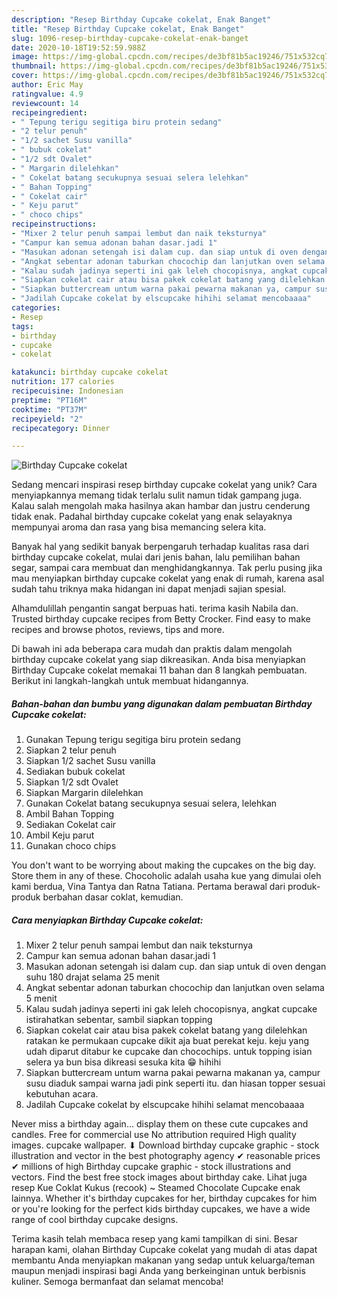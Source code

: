 ```yaml
---
description: "Resep Birthday Cupcake cokelat, Enak Banget"
title: "Resep Birthday Cupcake cokelat, Enak Banget"
slug: 1096-resep-birthday-cupcake-cokelat-enak-banget
date: 2020-10-18T19:52:59.988Z
image: https://img-global.cpcdn.com/recipes/de3bf81b5ac19246/751x532cq70/birthday-cupcake-cokelat-foto-resep-utama.jpg
thumbnail: https://img-global.cpcdn.com/recipes/de3bf81b5ac19246/751x532cq70/birthday-cupcake-cokelat-foto-resep-utama.jpg
cover: https://img-global.cpcdn.com/recipes/de3bf81b5ac19246/751x532cq70/birthday-cupcake-cokelat-foto-resep-utama.jpg
author: Eric May
ratingvalue: 4.9
reviewcount: 14
recipeingredient:
- " Tepung terigu segitiga biru protein sedang"
- "2 telur penuh"
- "1/2 sachet Susu vanilla"
- " bubuk cokelat"
- "1/2 sdt Ovalet"
- " Margarin dilelehkan"
- " Cokelat batang secukupnya sesuai selera lelehkan"
- " Bahan Topping"
- " Cokelat cair"
- " Keju parut"
- " choco chips"
recipeinstructions:
- "Mixer 2 telur penuh sampai lembut dan naik teksturnya"
- "Campur kan semua adonan bahan dasar.jadi 1"
- "Masukan adonan setengah isi dalam cup. dan siap untuk di oven dengan suhu 180 drajat selama 25 menit"
- "Angkat sebentar adonan taburkan chocochip dan lanjutkan oven selama 5 menit"
- "Kalau sudah jadinya seperti ini gak leleh chocopisnya, angkat cupcake istirahatkan sebentar, sambil siapkan topping"
- "Siapkan cokelat cair atau bisa pakek cokelat batang yang dilelehkan ratakan ke permukaan cupcake dikit aja buat perekat keju. keju yang udah diparut ditabur ke cupcake dan chocochips. untuk topping isian selera ya bun bisa dikreasi sesuka kita 😁 hihihi"
- "Siapkan buttercream untum warna pakai pewarna makanan ya, campur susu diaduk sampai warna jadi pink seperti itu. dan hiasan topper sesuai kebutuhan acara."
- "Jadilah Cupcake cokelat by elscupcake hihihi selamat mencobaaaa"
categories:
- Resep
tags:
- birthday
- cupcake
- cokelat

katakunci: birthday cupcake cokelat 
nutrition: 177 calories
recipecuisine: Indonesian
preptime: "PT16M"
cooktime: "PT37M"
recipeyield: "2"
recipecategory: Dinner

---
```



![Birthday Cupcake cokelat](https://img-global.cpcdn.com/recipes/de3bf81b5ac19246/751x532cq70/birthday-cupcake-cokelat-foto-resep-utama.jpg)

Sedang mencari inspirasi resep birthday cupcake cokelat yang unik? Cara menyiapkannya memang tidak terlalu sulit namun tidak gampang juga. Kalau salah mengolah maka hasilnya akan hambar dan justru cenderung tidak enak. Padahal birthday cupcake cokelat yang enak selayaknya mempunyai aroma dan rasa yang bisa memancing selera kita.

Banyak hal yang sedikit banyak berpengaruh terhadap kualitas rasa dari birthday cupcake cokelat, mulai dari jenis bahan, lalu pemilihan bahan segar, sampai cara membuat dan menghidangkannya. Tak perlu pusing jika mau menyiapkan birthday cupcake cokelat yang enak di rumah, karena asal sudah tahu triknya maka hidangan ini dapat menjadi sajian spesial.

Alhamdulillah pengantin sangat berpuas hati. terima kasih Nabila dan. Trusted birthday cupcake recipes from Betty Crocker. Find easy to make recipes and browse photos, reviews, tips and more.


Di bawah ini ada beberapa cara mudah dan praktis dalam mengolah birthday cupcake cokelat yang siap dikreasikan. Anda bisa menyiapkan Birthday Cupcake cokelat memakai 11 bahan dan 8 langkah pembuatan. Berikut ini langkah-langkah untuk membuat hidangannya.

<!--inarticleads1-->

##### Bahan-bahan dan bumbu yang digunakan dalam pembuatan Birthday Cupcake cokelat:

1. Gunakan  Tepung terigu segitiga biru protein sedang
1. Siapkan 2 telur penuh
1. Siapkan 1/2 sachet Susu vanilla
1. Sediakan  bubuk cokelat
1. Siapkan 1/2 sdt Ovalet
1. Siapkan  Margarin dilelehkan
1. Gunakan  Cokelat batang secukupnya sesuai selera, lelehkan
1. Ambil  Bahan Topping
1. Sediakan  Cokelat cair
1. Ambil  Keju parut
1. Gunakan  choco chips


You don&#39;t want to be worrying about making the cupcakes on the big day. Store them in any of these. Chocoholic adalah usaha kue yang dimulai oleh kami berdua, Vina Tantya dan Ratna Tatiana. Pertama berawal dari produk-produk berbahan dasar coklat, kemudian. 

<!--inarticleads2-->

##### Cara menyiapkan Birthday Cupcake cokelat:

1. Mixer 2 telur penuh sampai lembut dan naik teksturnya
1. Campur kan semua adonan bahan dasar.jadi 1
1. Masukan adonan setengah isi dalam cup. dan siap untuk di oven dengan suhu 180 drajat selama 25 menit
1. Angkat sebentar adonan taburkan chocochip dan lanjutkan oven selama 5 menit
1. Kalau sudah jadinya seperti ini gak leleh chocopisnya, angkat cupcake istirahatkan sebentar, sambil siapkan topping
1. Siapkan cokelat cair atau bisa pakek cokelat batang yang dilelehkan ratakan ke permukaan cupcake dikit aja buat perekat keju. keju yang udah diparut ditabur ke cupcake dan chocochips. untuk topping isian selera ya bun bisa dikreasi sesuka kita 😁 hihihi
1. Siapkan buttercream untum warna pakai pewarna makanan ya, campur susu diaduk sampai warna jadi pink seperti itu. dan hiasan topper sesuai kebutuhan acara.
1. Jadilah Cupcake cokelat by elscupcake hihihi selamat mencobaaaa


Never miss a birthday again… display them on these cute cupcakes and candles. Free for commercial use No attribution required High quality images. cupcake wallpaper. ⬇ Download birthday cupcake graphic - stock illustration and vector in the best photography agency ✔ reasonable prices ✔ millions of high Birthday cupcake graphic - stock illustrations and vectors. Find the best free stock images about birthday cake. Lihat juga resep Kue Coklat Kukus (recook) ~ Steamed Chocolate Cupcake enak lainnya. Whether it&#39;s birthday cupcakes for her, birthday cupcakes for him or you&#39;re looking for the perfect kids birthday cupcakes, we have a wide range of cool birthday cupcake designs. 

Terima kasih telah membaca resep yang kami tampilkan di sini. Besar harapan kami, olahan Birthday Cupcake cokelat yang mudah di atas dapat membantu Anda menyiapkan makanan yang sedap untuk keluarga/teman maupun menjadi inspirasi bagi Anda yang berkeinginan untuk berbisnis kuliner. Semoga bermanfaat dan selamat mencoba!
